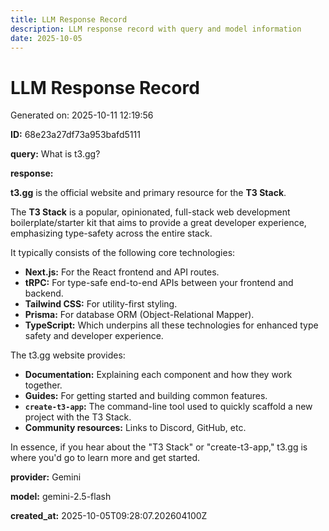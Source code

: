 ```yaml
---
title: LLM Response Record
description: LLM response record with query and model information
date: 2025-10-05
---
```


# LLM Response Record

Generated on: 2025-10-11 12:19:56

**ID:** 68e23a27df73a953bafd5111

**query:** What is t3.gg?

**response:**

**t3.gg** is the official website and primary resource for the **T3 Stack**.

The **T3 Stack** is a popular, opinionated, full-stack web development boilerplate/starter kit that aims to provide a great developer experience, emphasizing type-safety across the entire stack.

It typically consists of the following core technologies:

*   **Next.js:** For the React frontend and API routes.
*   **tRPC:** For type-safe end-to-end APIs between your frontend and backend.
*   **Tailwind CSS:** For utility-first styling.
*   **Prisma:** For database ORM (Object-Relational Mapper).
*   **TypeScript:** Which underpins all these technologies for enhanced type safety and developer experience.

The t3.gg website provides:
*   **Documentation:** Explaining each component and how they work together.
*   **Guides:** For getting started and building common features.
*   **`create-t3-app`:** The command-line tool used to quickly scaffold a new project with the T3 Stack.
*   **Community resources:** Links to Discord, GitHub, etc.

In essence, if you hear about the "T3 Stack" or "create-t3-app," t3.gg is where you'd go to learn more and get started.

**provider:** Gemini

**model:** gemini-2.5-flash

**created_at:** 2025-10-05T09:28:07.202604100Z

